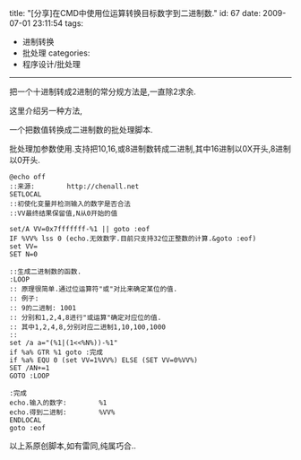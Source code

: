 title: "[分享]在CMD中使用位运算转换目标数字到二进制数."
id: 67
date: 2009-07-01 23:11:54
tags: 
- 进制转换
- 批处理
categories: 
- 程序设计/批处理
---

把一个十进制转成2进制的常分规方法是,一直除2求余.

这里介绍另一种方法,

一个把数值转换成二进制数的批处理脚本.

批处理加参数使用.支持把10,16,或8进制数转成二进制,其中16进制以0X开头,8进制以0开头.

```
@echo off
::来源:        http://chenall.net
SETLOCAL
::初使化变量并检测输入的数字是否合法
::VV最终结果保留值,N从0开始的值
 
set/A VV=0x7fffffff-%1 || goto :eof
IF %VV% lss 0 (echo.无效数字.目前只支持32位正整数的计算.&goto :eof)
set VV=
SET N=0
 
::生成二进制数的函数.
:LOOP
:: 原理很简单.通过位运算符"或"对比来确定某位的值.
:: 例子:
:: 9的二进制: 1001
:: 分别和1,2,4,8进行"或运算"确定对应位的值.
:: 其中1,2,4,8,分别对应二进制1,10,100,1000
::
set /a a="(%1|(1<<%N%))-%1"
if %a% GTR %1 goto :完成
if %a% EQU 0 (set VV=1%VV%) ELSE (SET VV=0%VV%)
SET /AN+=1
GOTO :LOOP
 
:完成
echo.输入的数字:        %1
echo.得到二进制:        %VV%
ENDLOCAL
goto :eof
```

以上系原创脚本,如有雷同,纯属巧合..
